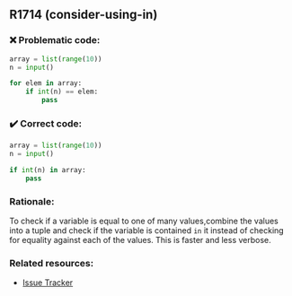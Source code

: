 ## R1714 (consider-using-in)

### :x: Problematic code:

```python
array = list(range(10))
n = input()

for elem in array:
    if int(n) == elem:
        pass
```

### :heavy_check_mark: Correct code:

```python
array = list(range(10))
n = input()

if int(n) in array:
    pass
```

### Rationale:

To check if a variable is equal to one of many values,combine the values into
a tuple and check if the variable is contained `in` it instead of checking
for equality against each of the values. This is faster and less verbose.

### Related resources:

- [Issue Tracker](https://github.com/PyCQA/pylint/issues?q=is%3Aissue+%22consider-using-in%22+OR+%22R1714%22)
